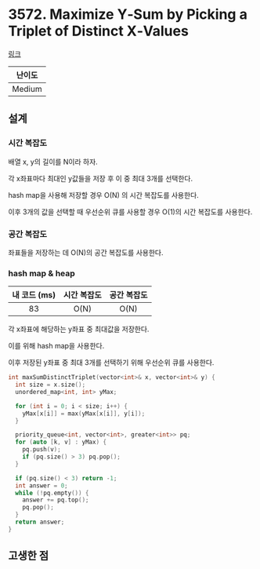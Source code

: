 # 3572. Maximize Y‑Sum by Picking a Triplet of Distinct X‑Values

[링크](https://leetcode.com/problems/maximize-ysum-by-picking-a-triplet-of-distinct-xvalues/description/)

| 난이도 |
| :----: |
| Medium |

## 설계

### 시간 복잡도

배열 x, y의 길이를 N이라 하자.

각 x좌표마다 최대인 y값들을 저장 후 이 중 최대 3개를 선택한다.

hash map을 사용해 저장할 경우 O(N) 의 시간 복잡도를 사용한다.

이후 3개의 값을 선택할 때 우선순위 큐를 사용할 경우 O(1)의 시간 복잡도를 사용한다.

### 공간 복잡도

좌표들을 저장하는 데 O(N)의 공간 복잡도를 사용한다.

### hash map & heap

| 내 코드 (ms) | 시간 복잡도 | 공간 복잡도 |
| :----------: | :---------: | :---------: |
|      83      |    O(N)     |    O(N)     |

각 x좌표에 해당하는 y좌표 중 최대값을 저장한다.

이를 위해 hash map을 사용한다.

이후 저장된 y좌표 중 최대 3개를 선택하기 위해 우선순위 큐를 사용한다.

```cpp
int maxSumDistinctTriplet(vector<int>& x, vector<int>& y) {
  int size = x.size();
  unordered_map<int, int> yMax;

  for (int i = 0; i < size; i++) {
    yMax[x[i]] = max(yMax[x[i]], y[i]);
  }

  priority_queue<int, vector<int>, greater<int>> pq;
  for (auto [k, v] : yMax) {
    pq.push(v);
    if (pq.size() > 3) pq.pop();
  }

  if (pq.size() < 3) return -1;
  int answer = 0;
  while (!pq.empty()) {
    answer += pq.top();
    pq.pop();
  }
  return answer;
}
```

## 고생한 점
